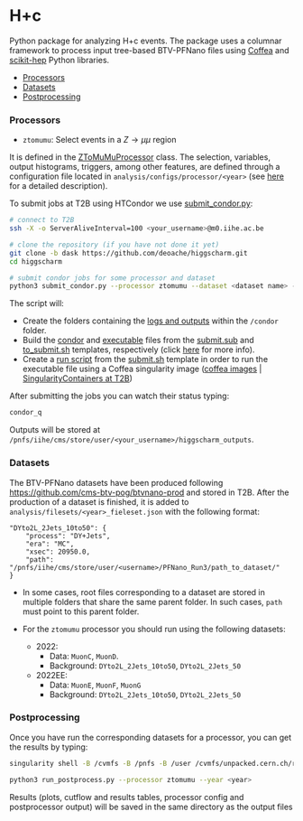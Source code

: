 # H+c

Python package for analyzing H+c events. The package uses a columnar framework to process input tree-based BTV-PFNano files using [Coffea](https://coffeateam.github.io/coffea/) and [scikit-hep](https://scikit-hep.org) Python libraries.

- [Processors](Processors)
- [Datasets](Datasets)
- [Postprocessing](Postprocessing)

### Processors

* `ztomumu`: Select events in a $Z\rightarrow \mu \mu$ region

It is defined in the [ZToMuMuProcessor](https://github.com/deoache/higgscharm/blob/dask/analysis/processors/ztomumu.py) class. The selection, variables, output histograms, triggers, among other features, are defined through a configuration file located in `analysis/configs/processor/<year>` (see [here](https://github.com/deoache/higgscharm/blob/dask/analysis/configs/README.md) for a detailed description). 


To submit jobs at T2B using HTCondor we use [submit_condor.py](https://github.com/deoache/higgscharm/blob/dask/submit_condor.py):
```bash
# connect to T2B
ssh -X -o ServerAliveInterval=100 <your_username>@m0.iihe.ac.be

# clone the repository (if you have not done it yet)
git clone -b dask https://github.com/deoache/higgscharm.git
cd higgscharm

# submit condor jobs for some processor and dataset
python3 submit_condor.py --processor ztomumu --dataset <dataset name> --year <year> 
``` 
The script will:
* Create the folders containing the [logs and outputs](https://github.com/deoache/higgscharm/blob/dask/condor/utils.py#L17-L20) within the `/condor` folder.
* Build the [condor](https://github.com/deoache/higgscharm/blob/dask/condor/utils.py#L22-L37) and [executable](https://github.com/deoache/higgscharm/blob/dask/condor/utils.py#L39-L49) files from the [submit.sub](https://github.com/deoache/higgscharm/blob/dask/condor/submit.sub) and [to_submit.sh](https://github.com/deoache/higgscharm/blob/dask/condor/to_submit.sh) templates, respectively (click [here](https://batchdocs.web.cern.ch/local/quick.html) for more info).
* Create a [run script](https://github.com/deoache/higgscharm/blob/dask/condor/utils.py#L51-L61) from the [submit.sh](https://github.com/deoache/higgscharm/blob/dask/condor/submit.sh) template in order to run the executable file using a Coffea singularity image ([coffea images](https://github.com/CoffeaTeam/af-images) |  [SingularityContainers at T2B](https://t2bwiki.iihe.ac.be/SingularityContainers)) 

After submitting the jobs you can watch their status typing:
```bash
condor_q
```

Outputs will be stored at `/pnfs/iihe/cms/store/user/<your_username>/higgscharm_outputs`. 

### Datasets

The BTV-PFNano datasets have been produced following https://github.com/cms-btv-pog/btvnano-prod and stored in T2B. After the production of a dataset is finished, it is added to `analysis/filesets/<year>_fieleset.json` with the following format:

```
"DYto2L_2Jets_10to50": {
    "process": "DY+Jets",
    "era": "MC",
    "xsec": 20950.0,
    "path": "/pnfs/iihe/cms/store/user/<username>/PFNano_Run3/path_to_dataset/"
}
```
* In some cases, root files corresponding to a dataset are stored in multiple folders that share the same parent folder. In such cases, `path` must point to this parent folder.

* For the `ztomumu` processor you should run using the following datasets:
    * 2022:
        * Data: `MuonC`, `MuonD`.
        * Background: `DYto2L_2Jets_10to50`, `DYto2L_2Jets_50`
    * 2022EE:
        * Data: `MuonE`, `MuonF`, `MuonG`
        * Background: `DYto2L_2Jets_10to50`, `DYto2L_2Jets_50`

### Postprocessing

Once you have run the corresponding datasets for a processor, you can get the results by typing:
```bash
singularity shell -B /cvmfs -B /pnfs -B /user /cvmfs/unpacked.cern.ch/registry.hub.docker.com/coffeateam/coffea-dask-almalinux8:latest

python3 run_postprocess.py --processor ztomumu --year <year>
``` 
Results (plots, cutflow and results tables, processor config and postprocessor output) will be saved in the same directory as the output files